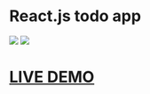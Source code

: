 # React.js todo app 

<img src="https://user-images.githubusercontent.com/44145014/126880773-7365379d-4aeb-414c-b159-0149568adab7.png" width:400/>
<img src="https://user-images.githubusercontent.com/44145014/126880774-9f33b003-57ff-4880-b1f3-e4141334a09c.png" width:400/>
<h1><a href="https://todo-app-cp-7e982.web.app/" target="_blank">LIVE DEMO</a> </h1>
